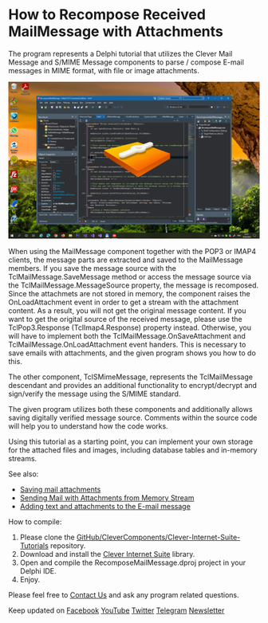 # How to Recompose Received MailMessage with Attachments

The program represents a Delphi tutorial that utilizes the Clever Mail Message and S/MIME Message components to parse / compose E-mail messages in MIME format, with file or image attachments.   

![Screenshot](recompose-mail-message.jpg)

When using the MailMessage component together with the POP3 or IMAP4 clients, the message parts are extracted and saved to the MailMessage members.
If you save the message source with the TclMailMessage.SaveMessage method or access the message source via the TclMailMessage.MessageSource property, the message is recomposed.
Since the attachmets are not stored in memory, the component raises the OnLoadAttachment event in order to get a stream with the attachment content.
As a result, you will not get the original message content. If you want to get the origital source of the received message, please use the TclPop3.Response (TclImap4.Response) property instead.
Otherwise, you will have to implement both the TclMailMessage.OnSaveAttachment and TclMailMessage.OnLoadAttachment event handers.
This is necessary to save emails with attachments, and the given program shows you how to do this.    

The other component, TclSMimeMessage, represents the TclMailMessage descendant and provides an additional functionality to encrypt/decrypt and sign/verify the message using the S/MIME standard.   

The given program utilizes both these components and additionally allows saving digitally verified message source. Comments within the source code will help you to understand how the code works.   

Using this tutorial as a starting point, you can implement your own storage for the attached files and images, including database tables and in-memory streams.   

See also:   
* [Saving mail attachments](https://www.clevercomponents.com/portal/kb/a33/saving-mail-attachments.aspx)
* [Sending Mail with Attachments from Memory Stream](https://www.clevercomponents.com/portal/kb/a121/sending-mail-with-attachments-from-memory-stream.aspx)
* [Adding text and attachments to the E-mail message](https://www.clevercomponents.com/portal/kb/a124/adding-text-and-attachments-to-the-e-mail-message.aspx)

How to compile:   
1. Please clone the [GitHub/CleverComponents/Clever-Internet-Suite-Tutorials](https://github.com/CleverComponents/Clever-Internet-Suite-Tutorials) repository.
2. Download and install the [Clever Internet Suite](https://www.clevercomponents.com/downloads/inetsuite/suitedownload.asp) library.
3. Open and compile the RecomposeMailMessage.dproj project in your Delphi IDE.
4. Enjoy.

Please feel free to [Contact Us](https://www.clevercomponents.com/support/) and ask any program related questions.   

Keep updated on [Facebook](http://www.facebook.com/clevercomponents)   [YouTube](https://www.youtube.com/channel/UC9Si4WNQVSeXQMjdEJ8j1fg)   [Twitter](https://twitter.com/CleverComponent)   [Telegram](https://t.me/clevercomponents)   [Newsletter](https://www.clevercomponents.com/home/maillist.asp)   
